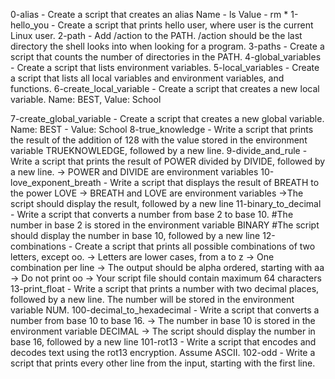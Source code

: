 0-alias - Create a script that creates an alias Name - ls Value - rm *
1-hello_you - Create a script that prints hello user, where user is the current Linux user.
2-path - Add /action to the PATH. /action should be the last directory the shell looks into when looking for a program.
3-paths - Create a script that counts the number of directories in the PATH.
4-global_variables - Create a script that lists environment variables.
5-local_variables - Create a script that lists all local variables and environment variables, and functions.
6-create_local_variable - Create a script that creates a new local variable. Name: BEST, Value: School

7-create_global_variable - Create a script that creates a new global variable. Name: BEST - Value: School
8-true_knowledge - Write a script that prints the result of the addition of 128 with the value stored in the environment variable TRUEKNOWLEDGE, followed by a new line.
9-divide_and_rule - Write a script that prints the result of POWER divided by DIVIDE, followed by a new line. -> POWER and DIVIDE are environment variables
10-love_exponent_breath - Write a script that displays the result of BREATH to the power LOVE -> BREATH and LOVE are environment variables ->The script should display the result, followed by a new line
11-binary_to_decimal - Write a script that converts a number from base 2 to base 10. #The number in base 2 is stored in the environment variable BINARY #The script should display the number in base 10, followed by a new line
12-combinations - Create a script that prints all possible combinations of two letters, except oo. -> Letters are lower cases, from a to z -> One combination per line -> The output should be alpha ordered, starting with aa -> Do not print oo -> Your script file should contain maximum 64 characters
13-print_float - Write a script that prints a number with two decimal places, followed by a new line. The number will be stored in the environment variable NUM.
100-decimal_to_hexadecimal - Write a script that converts a number from base 10 to base 16. -> The number in base 10 is stored in the environment variable DECIMAL -> The script should display the number in base 16, followed by a new line
101-rot13 - Write a script that encodes and decodes text using the rot13 encryption. Assume ASCII.
102-odd - Write a script that prints every other line from the input, starting with the first line.
